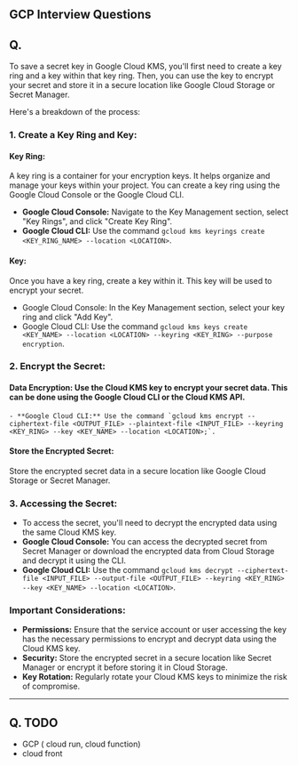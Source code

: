 ## GCP Interview Questions

## Q. 
To save a secret key in Google Cloud KMS, you'll first need to create a key ring and a key within that key ring. Then, you can use the key to encrypt your secret and store it in a secure location like Google Cloud Storage or Secret Manager.

Here's a breakdown of the process: 

### 1. Create a Key Ring and Key:  

#### Key Ring: 
A key ring is a container for your encryption keys. It helps organize and manage your keys within your project. You can create a key ring using the Google Cloud Console or the Google Cloud CLI. 
- **Google Cloud Console:** Navigate to the Key Management section, select "Key Rings", and click "Create Key Ring". 
- **Google Cloud CLI:** Use the command `gcloud kms keyrings create <KEY_RING_NAME> --location <LOCATION>`. 

#### Key: 
Once you have a key ring, create a key within it. This key will be used to encrypt your secret. 
- Google Cloud Console: In the Key Management section, select your key ring and click "Add Key". 
- Google Cloud CLI: Use the command `gcloud kms keys create <KEY_NAME> --location <LOCATION> --keyring <KEY_RING> --purpose encryption`.

### 2. Encrypt the Secret:

#### Data Encryption: Use the Cloud KMS key to encrypt your secret data. This can be done using the Google Cloud CLI or the Cloud KMS API.
	- **Google Cloud CLI:** Use the command `gcloud kms encrypt --ciphertext-file <OUTPUT_FILE> --plaintext-file <INPUT_FILE> --keyring <KEY_RING> --key <KEY_NAME> --location <LOCATION>;`.  

#### Store the Encrypted Secret: 
Store the encrypted secret data in a secure location like Google Cloud Storage or Secret Manager.

### 3. Accessing the Secret:

- To access the secret, you'll need to decrypt the encrypted data using the same Cloud KMS key. 
- **Google Cloud Console:** You can access the decrypted secret from Secret Manager or download the encrypted data from Cloud Storage and decrypt it using the CLI.  
- **Google Cloud CLI:** Use the command `gcloud kms decrypt --ciphertext-file <INPUT_FILE> --output-file <OUTPUT_FILE> --keyring <KEY_RING> --key <KEY_NAME> --location <LOCATION>`.

### Important Considerations:
- **Permissions:** Ensure that the service account or user accessing the key has the necessary permissions to encrypt and decrypt data using the Cloud KMS key.
- **Security:** Store the encrypted secret in a secure location like Secret Manager or encrypt it before storing it in Cloud Storage.
- **Key Rotation:** Regularly rotate your Cloud KMS keys to minimize the risk of compromise.

---
## Q. TODO
- GCP ( cloud run, cloud function)
- cloud front
